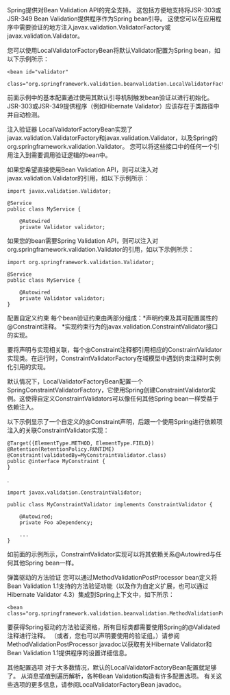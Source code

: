 Spring提供对Bean Validation API的完全支持。 这包括方便地支持将JSR-303或JSR-349 Bean Validation提供程序作为Spring bean引导。 这使您可以在应用程序中需要验证的地方注入javax.validation.ValidatorFactory或javax.validation.Validator。

您可以使用LocalValidatorFactoryBean将默认Validator配置为Spring bean，如以下示例所示：

	<bean id="validator"
	    class="org.springframework.validation.beanvalidation.LocalValidatorFactoryBean"/>

前面示例中的基本配置通过使用其默认引导机制触发bean验证以进行初始化。 JSR-303或JSR-349提供程序（例如Hibernate Validator）应该存在于类路径中并自动检测。

注入验证器
LocalValidatorFactoryBean实现了javax.validation.ValidatorFactory和javax.validation.Validator，以及Spring的org.springframework.validation.Validator。 您可以将这些接口中的任何一个引用注入到需要调用验证逻辑的bean中。

如果您希望直接使用Bean Validation API，则可以注入对javax.validation.Validator的引用，如以下示例所示：

	import javax.validation.Validator;
	
	@Service
	public class MyService {
	
	    @Autowired
	    private Validator validator;

如果您的bean需要Spring Validation API，则可以注入对org.springframework.validation.Validator的引用，如以下示例所示：

	import org.springframework.validation.Validator;
	
	@Service
	public class MyService {
	
	    @Autowired
	    private Validator validator;
	}

配置自定义约束
每个bean验证约束由两部分组成：*声明约束及其可配置属性的@Constraint注释。 *实现约束行为的javax.validation.ConstraintValidator接口的实现。

要将声明与实现相关联，每个@Constraint注释都引用相应的ConstraintValidator实现类。在运行时，ConstraintValidatorFactory在域模型中遇到约束注释时实例化引用的实现。

默认情况下，LocalValidatorFactoryBean配置一个SpringConstraintValidatorFactory，它使用Spring创建ConstraintValidator实例。这使得自定义ConstraintValidators可以像任何其他Spring bean一样受益于依赖注入。

以下示例显示了一个自定义的@Constraint声明，后跟一个使用Spring进行依赖项注入的关联ConstraintValidator实现：

	@Target({ElementType.METHOD, ElementType.FIELD})
	@Retention(RetentionPolicy.RUNTIME)
	@Constraint(validatedBy=MyConstraintValidator.class)
	public @interface MyConstraint {
	}

  . 

	import javax.validation.ConstraintValidator;
	
	public class MyConstraintValidator implements ConstraintValidator {
	
	    @Autowired;
	    private Foo aDependency;
	
	    ...
	}

如前面的示例所示，ConstraintValidator实现可以将其依赖关系@Autowired与任何其他Spring bean一样。

弹簧驱动的方法验证
您可以通过MethodValidationPostProcessor bean定义将Bean Validation 1.1支持的方法验证功能（以及作为自定义扩展，也可以通过Hibernate Validator 4.3）集成到Spring上下文中，如下所示：

	<bean class="org.springframework.validation.beanvalidation.MethodValidationPostProcessor"/>

要获得Spring驱动的方法验证资格，所有目标类都需要使用Spring的@Validated注释进行注释。 （或者，您也可以声明要使用的验证组。）请参阅MethodValidationPostProcessor javadoc以获取有关Hibernate Validator和Bean Validation 1.1提供程序的设置详细信息。

其他配置选项
对于大多数情况，默认的LocalValidatorFactoryBean配置就足够了。 从消息插值到遍历解析，各种Bean Validation构造有许多配置选项。 有关这些选项的更多信息，请参阅LocalValidatorFactoryBean javadoc。